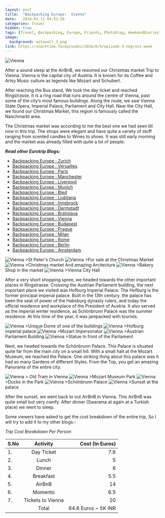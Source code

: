 ```yaml
---
layout: post
title:  "Backpacking Europe:  Vienna"
date:   2018-01-11 04:52:38
categories: Travel
hidden: true
tags: [Travel, Backpacking, Europe, Friends, Photoblog, WeekendDiaries]
image:
  background: witewall_3.png
link: https://snacktime.fm/episodes/2016/6/9/episode-3-negroni-week
---
```


<img src="https://i.imgur.com/F16omgB.jpg" alt="Vienna">

After a sound sleep at the AirBnB, we resumed our Christmas market Trip to Vienna. Vienna is the capital city of Austria. It is known for its Coffee and Artsy Music culture as legends like Mozart and Schubert.

 After reaching the Bus stand, We took the day ticket and reached Ringstrasse. It is a ring road that runs around the centre of Vienna, past some of the city’s most famous buildings. Along the route, we saw Vienna State Opera, Imperial Palace, Parliament and City Hall. Near the City Hall, we found our Christmas Market, this region is famously called the  Naschmarkt area.

The Christmas market was according to me the best one we had seen till now in this trip. The shops were elegant and have quite a variety of stuff ranging from scented candles to Wines to shoes. It was still early morning and the market was already filled with quite a lot of people.

**_Read other Eurotrip Blogs:_**

+ <a href="https://yogeshpandey.in/travel/Backpacking-Europe-zurich/">Backpacking Europe : Zurich</a>
+ <a href="https://yogeshpandey.in/travel/Backpacking-Europe-versailles/">Backpacking Europe : Versailles</a>
+ <a href="https://yogeshpandey.in/travel/Backpacking-Europe-Paris/">Backpacking Europe : Paris</a>
+ <a href="https://yogeshpandey.in/travel/Backpacking-Europe-Manchester/">Backpacking Europe : Manchester</a>
+ <a href="https://yogeshpandey.in/travel/Backpacking-Europe-Liverpool">Backpacking Europe : Liverpool</a>
+ <a href="https://yogeshpandey.in/travel/Backpacking-Europe-Munich/">Backpacking Europe : Munich</a>
+ <a href="https://yogeshpandey.in/travel/Backpacking-Europe-bled/">Backpacking Europe : Bled</a>
+ <a href="https://yogeshpandey.in/travel/Backpacking-Europe-Ljubljana/">Backpacking Europe : Ljubljana</a>
+ <a href="https://yogeshpandey.in/travel/Backpacking-Europe-Innsbruck/">Backpacking Europe : Innsbruck</a>
+ <a href="https://yogeshpandey.in/travel/Backpacking-Europe-Dramstadt/">Backpacking Europe : Darmstadt</a>
+ <a href="https://yogeshpandey.in/travel/Backpacking-Europe-Bratislava/">Backpacking Europe : Bratislava</a>
+ <a href="https://yogeshpandey.in/travel/Backpacking-Europe-Vienna/">Backpacking Europe : Vienna</a>
+ <a href="https://yogeshpandey.in/travel/Backpacking-Europe-Budapest/">Backpacking Europe : Budapest</a>
+ <a href="https://yogeshpandey.in/travel/Backpacking-Europe-Prague/">Backpacking Europe : Prague</a>
+ <a href="https://yogeshpandey.in/travel/Backpacking-Europe-Milan/">Backpacking Europe : Milan</a>
+ <a href="https://yogeshpandey.in/travel/Backpacking-Europe-ROME/">Backpacking Europe :  Rome</a>
+ <a href="https://yogeshpandey.in/travel/Backpacking-Europe-Berlin/">Backpacking Europe : Berlin</a>
+ <a href="https://yogeshpandey.in/travel/Backpacking-Europe-Amsterdam/">Backpacking Europe : Amsterdam</a>



<img src="https://i.imgur.com/unZSobH.jpg" alt="Vienna">
>St Peter's Church

<img src="https://i.imgur.com/nc4UuNu.jpg" alt="Vienna">
>For sale at the Christmas Market


<img src="https://i.imgur.com/xj86df5.jpg" alt="Vienna">
>Christmas market And amazing Arcitecture

<img src="https://i.imgur.com/a8WCwsm.jpg" alt="Vienna">
>Bakery Shop in the market

<img src="https://i.imgur.com/bl07KrY.jpg" alt="Vienna">
>Vienna City Hall

After a very short shopping spree, we headed towards the other important places in Ringstrasse. Crossing the Austrian Parliament building, the next important place we visited was Hofburg Imperial Palace. The Hofburg is the former principal imperial palace. Built in the 13th century. the palace has been the seat of power of the Habsburg dynasty rulers, and today the official residence and workplace of the President of Austria. It also served as the imperial winter residence, as Schönbrunn Palace was the summer residence. At this time of the year, it was jampacked with tourists.


<img src="https://i.imgur.com/5AUXeyH.jpg" alt="Vienna">
>Unique Dome of one of the buildings

<img src="https://i.imgur.com/uPHvLG7.jpg" alt="Vienna">
>Hofburg imperial palace

<img src="https://i.imgur.com/2euVafv.jpg" alt="Vienna">
>Mozart Impersonator

<img src="https://i.imgur.com/atfqB4W.jpg" alt="Vienna">
>Austrian Parliament Building


<img src="https://i.imgur.com/JFCUuHt.jpg" alt="Vienna">
>Statue In front of the Parliament

Next, we headed towards the Schönbrunn Palace. This Palace is situated quite far from the main city on a small hill. With a small halt at the Mozart Museum, we reached the Palace. One striking thing about this palace was it had so many Gardens of different Styles. From the Top, you get an amazing Panorama of the entire city.


<img src="https://i.imgur.com/Sr1Pb1w.jpg" alt="Vienna">
> Old Tram in Vienna

<img src="https://i.imgur.com/2F6Kp3k.jpg" alt="Vienna">
>Mozart Museum Park


<img src="https://i.imgur.com/yFwj6kF.jpg" alt="Vienna">
>Ducks in the Park

<img src="https://i.imgur.com/gCdl247.jpg" alt="Vienna">
>Schönbrunn Palace

<img src="https://i.imgur.com/zaBzqp6.jpg" alt="Vienna">
>Sunset at the palace

After the sunset, we went back to out AirBnB in Vienna. This AirBnB was quite small but very comfy. After dinner (Swarama at again at a Turkish place) we went to sleep.

Some viewers have asked to get the cost breakdown of the entire trip, So I will try to add it to my other blogs:-


*Trip Cost Breakdown Per Person*

| S.No | Activity|Cost (In Euros) |
|:----------|:----------:|-:|
| 1.      | Day Ticket      |7.6|
| 2.      | Lunch      |5|
| 3.      | Dinner      |6|
| 4.      | Breakfast      |5.5|
| 5.     | AirBnB     |14|
| 6.      | Momento      |6.5|
| 7.      | Tickets to Vienna      |20|
||Total|64.6 Euros ~ 5K INR|
